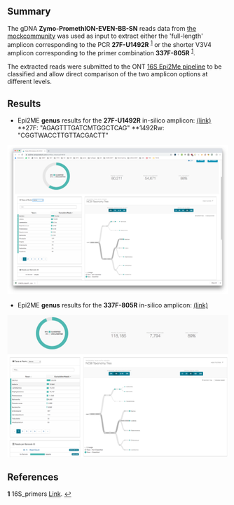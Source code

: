 ## Summary

The gDNA **Zymo-PromethION-EVEN-BB-SN** reads data from [the mockcommunity](https://github.com/LomanLab/mockcommunity) was used as input to extract either the 'full-length' amplicon corresponding to the PCR **27F-U1492R** <sup id="a1">[1](#f1)</sup> or the shorter V3V4 amplicon corresponding to the primer combination **337F-805R** <sup id="a1">[1](#f1)</sup>.

The extracted reads were submitted to the ONT [16S Epi2Me pipeline](https://nanoporetech.com/nanopore-sequencing-data-analysis) to be classified and allow direct comparison of the two amplicon options at different levels.

## Results

* Epi2ME **genus** results for the **27F-U1492R** in-silico amplicon: [(link)](https://epi2me.nanoporetech.com/workflow_instance/214013)
**27F: "AGAGTTTGATCMTGGCTCAG"
**1492Rw: "CGGTWACCTTGTTACGACTT"

 ![27F-U1492R_genus](pictures/27F-U1492R_genus.png)

* Epi2ME **genus** results for the **337F-805R** in-silico amplicon: [(link)](https://epi2me.nanoporetech.com/workflow_instance/)

 ![337F-805R_genus](pictures/337F-805R_genus.png)

## References
<b id="f1">1</b> 16S_primers [Link](https://en.wikipedia.org/wiki/16S_ribosomal_RNA). [↩](#a1)
